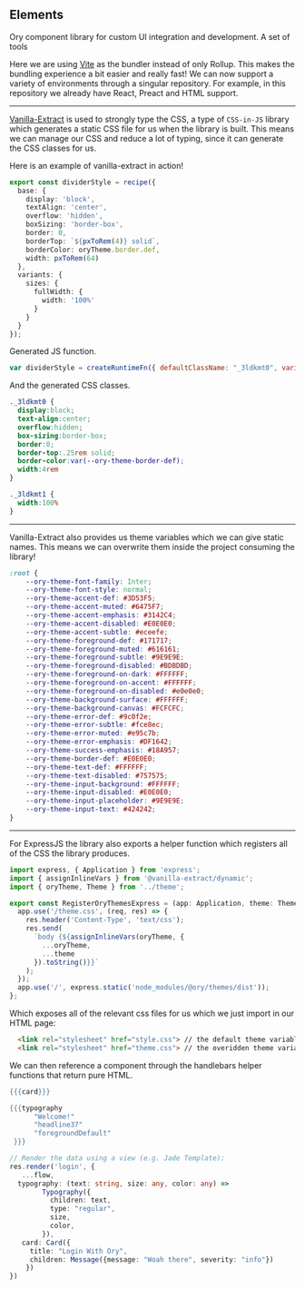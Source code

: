 ## Elements

Ory component library for custom UI integration and development. A set of tools 

Here we are using [Vite](https://vitejs.dev/) as the bundler instead of only Rollup. This makes the bundling experience a bit easier and really fast! We can now support a variety of environments through a singular repository. For example, in this repository we already have React, Preact and HTML support. 

---

[Vanilla-Extract](https://vanilla-extract.style/) is used to strongly type the CSS, a type of `CSS-in-JS` library which generates a static CSS file for us when the library is built. This means we can manage our CSS and reduce a lot of typing, since it can generate the CSS classes for us.

Here is an example of vanilla-extract in action!

```ts
export const dividerStyle = recipe({
  base: {
    display: 'block',
    textAlign: 'center',
    overflow: 'hidden',
    boxSizing: 'border-box',
    border: 0,
    borderTop: `${pxToRem(4)} solid`,
    borderColor: oryTheme.border.def,
    width: pxToRem(64)
  },
  variants: {
    sizes: {
      fullWidth: {
        width: '100%'
      }
    }
  }
});
```
Generated JS function.

```js
var dividerStyle = createRuntimeFn({ defaultClassName: "_3ldkmt0", variantClassNames: { sizes: { fullWidth: "_3ldkmt1" } }, defaultVariants: {}, compoundVariants: [] });
```

And the generated CSS classes.

```css
._3ldkmt0 {
  display:block;
  text-align:center;
  overflow:hidden;
  box-sizing:border-box;
  border:0;
  border-top:.25rem solid;
  border-color:var(--ory-theme-border-def);
  width:4rem
}

._3ldkmt1 {
  width:100%
}
```

---

Vanilla-Extract also provides us theme variables which we can give static names. This means we can overwrite them inside the project consuming the library!

```css
:root {
    --ory-theme-font-family: Inter;
    --ory-theme-font-style: normal;
    --ory-theme-accent-def: #3D53F5;
    --ory-theme-accent-muted: #6475F7;
    --ory-theme-accent-emphasis: #3142C4;
    --ory-theme-accent-disabled: #E0E0E0;
    --ory-theme-accent-subtle: #eceefe;
    --ory-theme-foreground-def: #171717;
    --ory-theme-foreground-muted: #616161;
    --ory-theme-foreground-subtle: #9E9E9E;
    --ory-theme-foreground-disabled: #BDBDBD;
    --ory-theme-foreground-on-dark: #FFFFFF;
    --ory-theme-foreground-on-accent: #FFFFFF;
    --ory-theme-foreground-on-disabled: #e0e0e0;
    --ory-theme-background-surface: #FFFFFF;
    --ory-theme-background-canvas: #FCFCFC;
    --ory-theme-error-def: #9c0f2e;
    --ory-theme-error-subtle: #fce8ec;
    --ory-theme-error-muted: #e95c7b;
    --ory-theme-error-emphasis: #DF1642;
    --ory-theme-success-emphasis: #18A957;
    --ory-theme-border-def: #E0E0E0;
    --ory-theme-text-def: #FFFFFF;
    --ory-theme-text-disabled: #757575;
    --ory-theme-input-background: #FFFFFF;
    --ory-theme-input-disabled: #E0E0E0;
    --ory-theme-input-placeholder: #9E9E9E;
    --ory-theme-input-text: #424242;
}
```

---

For ExpressJS the library also exports a helper function which registers all of the CSS the library produces.

```ts
import express, { Application } from 'express';
import { assignInlineVars } from '@vanilla-extract/dynamic';
import { oryTheme, Theme } from '../theme';

export const RegisterOryThemesExpress = (app: Application, theme: Theme) => {
  app.use('/theme.css', (req, res) => {
    res.header('Content-Type', 'text/css');
    res.send(
      `body {${assignInlineVars(oryTheme, {
        ...oryTheme,
        ...theme
      }).toString()}}`
    );
  });
  app.use('/', express.static('node_modules/@ory/themes/dist'));
};
```

Which exposes all of the relevant css files for us which we just import in our HTML page:

```html
  <link rel="stylesheet" href="style.css"> // the default theme variables
  <link rel="stylesheet" href="theme.css"> // the overidden theme variables
```

We can then reference a component through the handlebars helper functions that return pure HTML.

```handlebars
{{{card}}}

{{{typography
      "Welcome!"
      "headline37"
      "foregroundDefault"
 }}}
```

```ts
// Render the data using a view (e.g. Jade Template):
res.render('login', {
   ...flow,
  typography: (text: string, size: any, color: any) =>
        Typography({
          children: text,
          type: "regular",
          size,
          color,
        }),
   card: Card({
     title: "Login With Ory",
     children: Message({message: "Woah there", severity: "info"})
    })
})
```